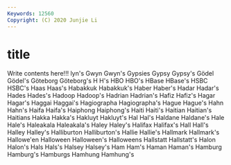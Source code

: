 ```yaml
---
Keywords: 12560
Copyright: (C) 2020 Junjie Li
---
```


# title

Write contents here!!!
lyn's 
Gwyn 
Gwyn's 
Gypsies
Gypsy 
Gypsy's 
Gödel 
Gödel's 
Göteborg 
Göteborg's 
H 
H's 
HBO 
HBO's
HBase 
HBase's 
HSBC 
HSBC's 
Haas 
Haas's 
Habakkuk 
Habakkuk's 
Haber 
Haber's
Hadar 
Hadar's 
Hades 
Hades's 
Hadoop 
Hadoop's 
Hadrian 
Hadrian's 
Hafiz 
Hafiz's
Hagar 
Hagar's 
Haggai 
Haggai's 
Hagiographa 
Hagiographa's 
Hague 
Hague's 
Hahn 
Hahn's
Haifa 
Haifa's 
Haiphong 
Haiphong's 
Haiti 
Haiti's 
Haitian 
Haitian's 
Haitians 
Hakka
Hakka's 
Hakluyt 
Hakluyt's 
Hal 
Hal's 
Haldane 
Haldane's 
Hale 
Hale's 
Haleakala
Haleakala's 
Haley 
Haley's 
Halifax 
Halifax's 
Hall 
Hall's 
Halley 
Halley's 
Halliburton
Halliburton's 
Hallie 
Hallie's 
Hallmark 
Hallmark's 
Hallowe'en 
Halloween 
Halloween's 
Halloweens 
Hallstatt
Hallstatt's 
Halon 
Halon's 
Hals 
Hals's 
Halsey 
Halsey's 
Ham 
Ham's 
Haman
Haman's 
Hamburg 
Hamburg's 
Hamburgs 
Hamhung 
Hamhung's 
